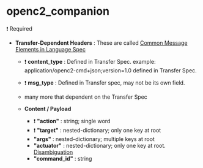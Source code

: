 # openc2_companion

 
:exclamation: Required

 

* **Transfer-Dependent Headers** : These are called [Common Message Elements in Language Spec](https://docs.oasis-open.org/openc2/oc2ls/v1.0/cs02/oc2ls-v1.0-cs02.html#32-message)
  * :exclamation: **content_type** : Defined in Transfer Spec. example: application/openc2-cmd+json;version=1.0 defined in Transfer Spec.
  * :exclamation: **msg_type** : Defined in Transfer spec, may not be its own field.
  * many more that dependent on the Transfer Spec
 
  * **Content / Payload**
    * :exclamation: **"action"** : string; single word
    * :exclamation: **"target"** : nested-dictionary; only one key at root
    *   **"args"**  : nested-dictionary; multiple keys at root
    *   **"actuator"** : nested-dictionary; only one key at root. [Disambiguation](/disambiguation/actuator.md)
    *   **"command_id"** : string
